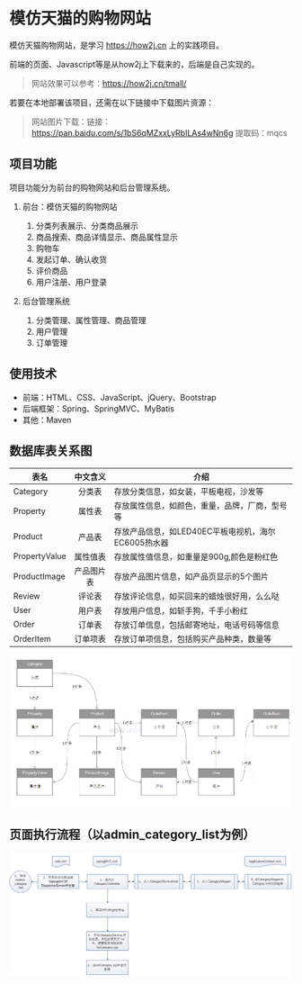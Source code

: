 # 模仿天猫的购物网站

模仿天猫购物网站，是学习 https://how2j.cn 上的实践项目。

前端的页面、Javascript等是从how2j上下载来的，后端是自己实现的。



> 网站效果可以参考：https://how2j.cn/tmall/

若要在本地部署该项目，还需在以下链接中下载图片资源：

> 网站图片下载：链接：https://pan.baidu.com/s/1bS6qMZxxLyRbILAs4wNn6g 提取码：mqcs 



## 项目功能

项目功能分为前台的购物网站和后台管理系统。

1. 前台：模仿天猫的购物网站

   1. 分类列表展示、分类商品展示
   2. 商品搜索、商品详情显示、商品属性显示
   3. 购物车
   4. 发起订单、确认收货
   5. 评价商品
   6. 用户注册、用户登录

2. 后台管理系统

   1. 分类管理、属性管理、商品管理
   2. 用户管理
   3. 订单管理

   

## 使用技术

- 前端：HTML、CSS、JavaScript、jQuery、Bootstrap
- 后端框架：Spring、SpringMVC、MyBatis
- 其他：Maven



## 数据库表关系图

| 表名          |  中文含义  | 介绍                                                |
| ------------- | :--------: | --------------------------------------------------- |
| Category      |   分类表   | 存放分类信息，如女装，平板电视，沙发等              |
| Property      |   属性表   | 存放属性信息，如颜色，重量，品牌，厂商，型号等      |
| Product       |   产品表   | 存放产品信息，如LED40EC平板电视机，海尔EC6005热水器 |
| PropertyValue |  属性值表  | 存放属性值信息，如重量是900g,颜色是粉红色           |
| ProductImage  | 产品图片表 | 存放产品图片信息，如产品页显示的5个图片             |
| Review        |   评论表   | 存放评论信息，如买回来的蜡烛很好用，么么哒          |
| User          |   用户表   | 存放用户信息，如斩手狗，千手小粉红                  |
| Order         |   订单表   | 存放订单信息，包括邮寄地址，电话号码等信息          |
| OrderItem     |  订单项表  | 存放订单项信息，包括购买产品种类，数量等            |

![db-table-relation](README\db-table-relation.png)



## 页面执行流程（以admin_category_list为例）

![admin-category-list](README\admin-category-list.png)